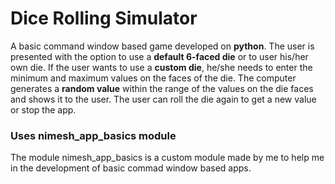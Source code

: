 # Dice Rolling Simulator
A basic command window based game developed on **python**.
The user is presented with the option to use a **default 6-faced die** or to user his/her own die.
If the user wants to use a **custom die**, he/she needs to enter the minimum and maximum values on
the faces of the die.
The computer generates a **random value** within the range of the values on the die faces and shows
it to the user.
The user can roll the die again to get a new value or stop the app.

### Uses **nimesh_app_basics module**
The module nimesh_app_basics is a custom module made by me to help me in the development of
basic commad window based apps.

